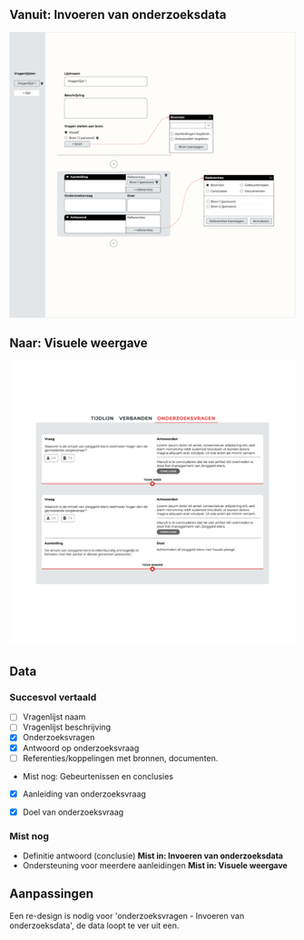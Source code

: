 ## Vanuit: Invoeren van onderzoeksdata

![Invoeren van onderzoeksvragen](content/input-research-questions.png)




## Naar: Visuele weergave

![Onderzoeksvragen](content/designs6.png)


## Data


### Succesvol vertaald
- [ ] Vragenlijst naam
- [ ] Vragenlijst beschrijving
- [x] Onderzoeksvragen
- [x] Antwoord op onderzoeksvraag
- [ ] Referenties/koppelingen met bronnen, documenten.
* Mist nog: Gebeurtenissen en conclusies
- [x] Aanleiding van onderzoeksvraag
- [x] Doel van onderzoeksvraag 


### Mist nog
- Definitie antwoord (conclusie)
__Mist in: Invoeren van onderzoeksdata__
- Ondersteuning voor meerdere aanleidingen
__Mist in: Visuele weergave__

## Aanpassingen

Een re-design is nodig voor 'onderzoeksvragen - Invoeren van onderzoeksdata', de data loopt te ver uit een.